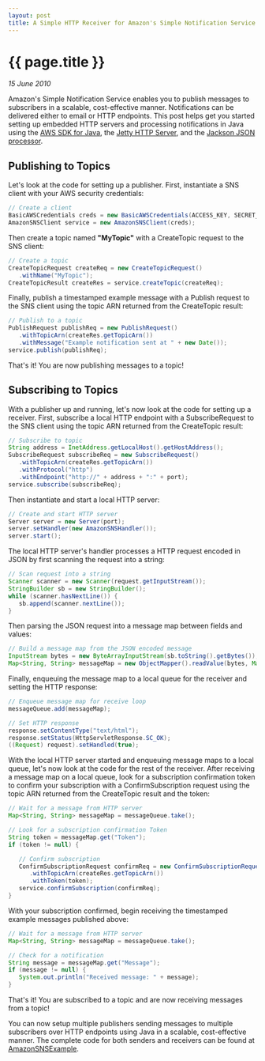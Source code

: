 ```yaml
---
layout: post
title: A Simple HTTP Receiver for Amazon's Simple Notification Service
---
```


{{ page.title }}
================

*15 June 2010*

Amazon's Simple Notification Service enables you to publish messages to subscribers in a scalable, cost-effective manner. Notifications can be delivered either to email or HTTP endpoints. This post helps get you started setting up embedded HTTP servers and processing notifications in Java using the [AWS SDK for Java](http://aws.amazon.com/sdkforjava/), the [Jetty HTTP Server](http://jetty.codehaus.org/jetty/), and the [Jackson JSON processor](http://jackson.codehaus.org/).

Publishing to Topics
--------------------

Let's look at the code for setting up a publisher. First, instantiate a SNS client with your AWS security credentials:

```java
// Create a client 
BasicAWSCredentials creds = new BasicAWSCredentials(ACCESS_KEY, SECRET_KEY)
AmazonSNSClient service = new AmazonSNSClient(creds);
```

Then create a topic named **"MyTopic"** with a CreateTopic request to the SNS client:

```java
// Create a topic
CreateTopicRequest createReq = new CreateTopicRequest()
   .withName("MyTopic");
CreateTopicResult createRes = service.createTopic(createReq);
```

Finally, publish a timestamped example message with a Publish request to the SNS client using the topic ARN returned from the CreateTopic result:

```java
// Publish to a topic
PublishRequest publishReq = new PublishRequest()
   .withTopicArn(createRes.getTopicArn())
   .withMessage("Example notification sent at " + new Date());
service.publish(publishReq);
```

That's it! You are now publishing messages to a topic!

Subscribing to Topics
---------------------

With a publisher up and running, let's now look at the code for setting up a receiver. First, subscribe a local HTTP endpoint with a SubscribeRequest to the SNS client using the topic ARN returned from the CreateTopic result:

```java
// Subscribe to topic
String address = InetAddress.getLocalHost().getHostAddress();
SubscribeRequest subscribeReq = new SubscribeRequest()
   .withTopicArn(createRes.getTopicArn())
   .withProtocol("http")
   .withEndpoint("http://" + address + ":" + port);
service.subscribe(subscribeReq);
```

Then instantiate and start a local HTTP server:

```java
// Create and start HTTP server
Server server = new Server(port);
server.setHandler(new AmazonSNSHandler());
server.start();
```

The local HTTP server's handler processes a HTTP request encoded in JSON by first scanning the request into a string:

```java
// Scan request into a string
Scanner scanner = new Scanner(request.getInputStream());
StringBuilder sb = new StringBuilder();
while (scanner.hasNextLine()) {
   sb.append(scanner.nextLine());
}
```

Then parsing the JSON request into a message map between fields and values:

```java
// Build a message map from the JSON encoded message
InputStream bytes = new ByteArrayInputStream(sb.toString().getBytes());
Map<String, String> messageMap = new ObjectMapper().readValue(bytes, Map.class);
```

Finally, enqueuing the message map to a local queue for the receiver and setting the HTTP response:

```java
// Enqueue message map for receive loop
messageQueue.add(messageMap);

// Set HTTP response
response.setContentType("text/html");
response.setStatus(HttpServletResponse.SC_OK);
((Request) request).setHandled(true);
```

With the local HTTP server started and enqueuing message maps to a local queue, let's now look at the code for the rest of the receiver. After receiving a message map on a local queue, look for a subscription confirmation token to confirm your subscription with a ConfirmSubscription request using the topic ARN returned from the CreateTopic result and the token:

```java
// Wait for a message from HTTP server
Map<String, String> messageMap = messageQueue.take();

// Look for a subscription confirmation Token
String token = messageMap.get("Token");
if (token != null) {

   // Confirm subscription
   ConfirmSubscriptionRequest confirmReq = new ConfirmSubscriptionRequest()
      .withTopicArn(createRes.getTopicArn())
      .withToken(token);
   service.confirmSubscription(confirmReq);
}
```

With your subscription confirmed, begin receiving the timestamped example messages published above:

```java
// Wait for a message from HTTP server
Map<String, String> messageMap = messageQueue.take();

// Check for a notification
String message = messageMap.get("Message");
if (message != null) {
   System.out.println("Received message: " + message);
}
```

That's it! You are subscribed to a topic and are now receiving messages from a topic!

You can now setup multiple publishers sending messages to multiple subscribers over HTTP endpoints using Java in a scalable, cost-effective manner. The complete code for both senders and receivers can be found at [AmazonSNSExample](http://github.com/mfine/AmazonSNSExample).
